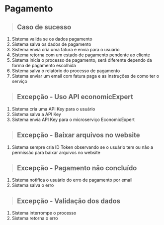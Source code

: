 # Pagamento

> ## Caso de sucesso
1. Sistema valida se os dados pagamento
2. Sistema salva os dados de pagamento
3. Sistema envia cria uma fatura e envia para o usuário
4. Sistema retorna com um estado de pagamento pendente ao cliente
5. Sistema inicia o processo de pagamento, será diferente dependo da forma de pagamento escolhida
6. Sistema salva o relatório do processo de pagamento
7. Sistema enviar um email com fatura paga e as instruções de como ter o serviço

> ## Excepção - Uso API economicExpert
1. Sistema cria uma API Key para o usuário
2. Sistema salva a API Key
3. Sistema envia API Key para o microserviço EconomicExpert

> ## Excepção - Baixar arquivos no website
1. Sistema sempre cria ID Token observando se o usuário tem ou não a permissão para baixar arquivos no website

> ## Excepção - Pagamento não concluído
1. Sistema notifica o usuário do erro de pagamento por email
2. Sistema salva o erro

> ## Excepção - Validação dos dados
1. Sistema interrompe o processo
2. Sistema retorna o erro